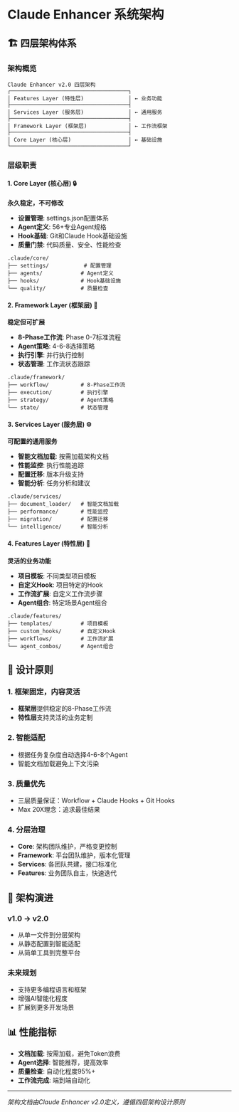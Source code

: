# Claude Enhancer 系统架构

## 🏗️ 四层架构体系

### 架构概览
```
Claude Enhancer v2.0 四层架构
┌─────────────────────────────────────┐
│ Features Layer (特性层)              │ ← 业务功能
├─────────────────────────────────────┤
│ Services Layer (服务层)              │ ← 通用服务
├─────────────────────────────────────┤
│ Framework Layer (框架层)             │ ← 工作流框架
├─────────────────────────────────────┤
│ Core Layer (核心层)                  │ ← 基础设施
└─────────────────────────────────────┘
```

### 层级职责

#### 1. Core Layer (核心层) 🔒
**永久稳定，不可修改**
- **设置管理**: settings.json配置体系
- **Agent定义**: 56+专业Agent规格
- **Hook基础**: Git和Claude Hook基础设施
- **质量门禁**: 代码质量、安全、性能检查

```
.claude/core/
├── settings/           # 配置管理
├── agents/            # Agent定义
├── hooks/             # Hook基础设施
└── quality/           # 质量检查
```

#### 2. Framework Layer (框架层) 🔧
**稳定但可扩展**
- **8-Phase工作流**: Phase 0-7标准流程
- **Agent策略**: 4-6-8选择策略
- **执行引擎**: 并行执行控制
- **状态管理**: 工作流状态跟踪

```
.claude/framework/
├── workflow/          # 8-Phase工作流
├── execution/         # 执行引擎
├── strategy/          # Agent策略
└── state/             # 状态管理
```

#### 3. Services Layer (服务层) ⚙️
**可配置的通用服务**
- **智能文档加载**: 按需加载架构文档
- **性能监控**: 执行性能追踪
- **配置迁移**: 版本升级支持
- **智能分析**: 任务分析和建议

```
.claude/services/
├── document_loader/   # 智能文档加载
├── performance/       # 性能监控
├── migration/         # 配置迁移
└── intelligence/      # 智能分析
```

#### 4. Features Layer (特性层) 🚀
**灵活的业务功能**
- **项目模板**: 不同类型项目模板
- **自定义Hook**: 项目特定的Hook
- **工作流扩展**: 自定义工作流步骤
- **Agent组合**: 特定场景Agent组合

```
.claude/features/
├── templates/         # 项目模板
├── custom_hooks/      # 自定义Hook
├── workflows/         # 工作流扩展
└── agent_combos/      # Agent组合
```

## 🎯 设计原则

### 1. 框架固定，内容灵活
- **框架层**提供稳定的8-Phase工作流
- **特性层**支持灵活的业务定制

### 2. 智能适配
- 根据任务复杂度自动选择4-6-8个Agent
- 智能文档加载避免上下文污染

### 3. 质量优先
- 三层质量保证：Workflow + Claude Hooks + Git Hooks
- Max 20X理念：追求最佳结果

### 4. 分层治理
- **Core**: 架构团队维护，严格变更控制
- **Framework**: 平台团队维护，版本化管理
- **Services**: 各团队共建，接口标准化
- **Features**: 业务团队自主，快速迭代

## 🔄 架构演进

### v1.0 → v2.0
- 从单一文件到分层架构
- 从静态配置到智能适配
- 从简单工具到完整平台

### 未来规划
- 支持更多编程语言和框架
- 增强AI智能化程度
- 扩展到更多开发场景

## 📊 性能指标
- **文档加载**: 按需加载，避免Token浪费
- **Agent选择**: 智能推荐，提高效率
- **质量检查**: 自动化程度95%+
- **工作流完成**: 端到端自动化

---
*架构文档由Claude Enhancer v2.0定义，遵循四层架构设计原则*